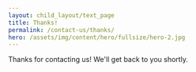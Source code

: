 ```yaml
---
layout: child_layout/text_page
title: Thanks!
permalink: /contact-us/thanks/
hero: /assets/img/content/hero/fullsize/hero-2.jpg
---
```


Thanks for contacting us! We'll get back to you shortly.